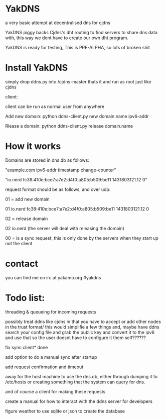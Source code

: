 # YakDNS
a very basic attempt at decentralised dns for cjdns

YakDNS piggy backs Cjdns's dht routing to find servers to share dns data with, this way we dont have to create our own dht program. 

YakDNS is ready for testing, This is PRE-ALPHA, so lots of broken shit

# Install YakDNS

simply drop ddns.py into /cjdns-master thats it and run as root just like cjdns

client:

client can be run as normal user from anywhere

Add new domain: python ddns-client.py new domain.name ipv6-addr

Rlease a domain: python ddns-client.py release domain.name

# How it works

Domains are stored in dns.db as follows:

"example.com ipv6-addr timestamp change-counter"

"io.nerd fc38:410e:bce7:a7e2:d4f0:a805:b509:be11 1431803121.12 0"

request format should be as follows, and over udp:

01 = add new domain

01 io.nerd fc38:410e:bce7:a7e2:d4f0:a805:b509:be11 1431803121.12 0

02 = release domain

02 io.nerd (the server will deal with releasing the domain)

00 = is a sync request, this is only done by the servers when they start up not the client

# contact

you can find me on irc at  yakamo.org #yakdns

Todo list:
==========

threading & queueing for incoming requests

possibly treat ddns like cjdns in that you have to accept or add other nodes in the trust format/ this would simplifie a few things and, maybe have ddns search your config file and grab the public key and convert it to the ipv6 and use that so the user doesnt have to configure it them self??????

fix sync client* done

  add option to do a manual sync after startup
  
add request confirmation and timeout

away for the host machine to use the dns.db, either through dumping it to /etc/hosts or creating something that the system can query for dns.

and of course a client for making these requests

create a manual for how to interact with the ddns server for developers

figure weather to use sqlite or json to create the database
